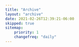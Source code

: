 ```yaml
---
title: "Archive"
layout: "archive"
date: 2021-02-26T12:39:21-06:00
skipped: true
sitemap:
    priority: 1
    changefreq: "daily"   
---
```


